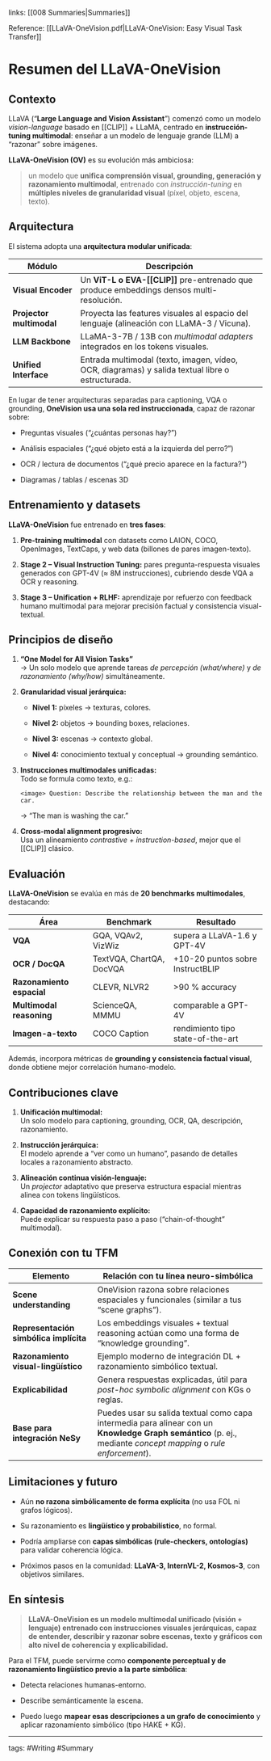 links: [[008 Summaries|Summaries]] 


Reference: [[LLaVA-OneVision.pdf|LLaVA-OneVision: Easy Visual Task Transfer]]
# Resumen del LLaVA-OneVision

## Contexto

LLaVA (“**Large Language and Vision Assistant**”) comenzó como un modelo _vision-language_ basado en [[CLIP]] + LLaMA, centrado en **instrucción-tuning multimodal**: enseñar a un modelo de lenguaje grande (LLM) a “razonar” sobre imágenes.

**LLaVA-OneVision (OV)** es su evolución más ambiciosa:

> un modelo que **unifica comprensión visual, grounding, generación y razonamiento multimodal**, entrenado con _instrucción-tuning_ en **múltiples niveles de granularidad visual** (píxel, objeto, escena, texto).



## Arquitectura

El sistema adopta una **arquitectura modular unificada**:

|Módulo|Descripción|
|---|---|
|**Visual Encoder**|Un **ViT-L o EVA-[[CLIP]]** pre-entrenado que produce embeddings densos multi-resolución.|
|**Projector multimodal**|Proyecta las features visuales al espacio del lenguaje (alineación con LLaMA-3 / Vicuna).|
|**LLM Backbone**|LLaMA-3-7B / 13B con _multimodal adapters_ integrados en los tokens visuales.|
|**Unified Interface**|Entrada multimodal (texto, imagen, vídeo, OCR, diagramas) y salida textual libre o estructurada.|

En lugar de tener arquitecturas separadas para captioning, VQA o grounding, **OneVision usa una sola red instruccionada**, capaz de razonar sobre:

- Preguntas visuales (“¿cuántas personas hay?”)
    
- Análisis espaciales (“¿qué objeto está a la izquierda del perro?”)
    
- OCR / lectura de documentos (“¿qué precio aparece en la factura?”)
    
- Diagramas / tablas / escenas 3D
    



## Entrenamiento y datasets

**LLaVA-OneVision** fue entrenado en **tres fases**:

1. **Pre-training multimodal** con datasets como LAION, COCO, OpenImages, TextCaps, y web data (billones de pares imagen-texto).
    
2. **Stage 2 – Visual Instruction Tuning:** pares pregunta-respuesta visuales generados con GPT-4V (≈ 8M instrucciones), cubriendo desde VQA a OCR y reasoning.
    
3. **Stage 3 – Unification + RLHF:** aprendizaje por refuerzo con feedback humano multimodal para mejorar precisión factual y consistencia visual-textual.
    



## Principios de diseño

1. **“One Model for All Vision Tasks”**  
    → Un solo modelo que aprende tareas _de percepción (what/where)_ y _de razonamiento (why/how)_ simultáneamente.
    
2. **Granularidad visual jerárquica:**
    
    - **Nivel 1:** píxeles → texturas, colores.
        
    - **Nivel 2:** objetos → bounding boxes, relaciones.
        
    - **Nivel 3:** escenas → contexto global.
        
    - **Nivel 4:** conocimiento textual y conceptual → grounding semántico.
        
3. **Instrucciones multimodales unificadas:**  
    Todo se formula como texto, e.g.:
    
    `<image> Question: Describe the relationship between the man and the car.`
    
    → “The man is washing the car.”
    
4. **Cross-modal alignment progresivo:**  
    Usa un alineamiento _contrastive + instruction-based_, mejor que el [[CLIP]] clásico.
    



## Evaluación

**LLaVA-OneVision** se evalúa en más de **20 benchmarks multimodales**, destacando:

|Área|Benchmark|Resultado|
|---|---|---|
|**VQA**|GQA, VQAv2, VizWiz|supera a LLaVA-1.6 y GPT-4V|
|**OCR / DocQA**|TextVQA, ChartQA, DocVQA|+10-20 puntos sobre InstructBLIP|
|**Razonamiento espacial**|CLEVR, NLVR2|>90 % accuracy|
|**Multimodal reasoning**|ScienceQA, MMMU|comparable a GPT-4V|
|**Imagen-a-texto**|COCO Caption|rendimiento tipo state-of-the-art|

Además, incorpora métricas de **grounding y consistencia factual visual**, donde obtiene mejor correlación humano-modelo.



## Contribuciones clave

1. **Unificación multimodal:**  
    Un solo modelo para captioning, grounding, OCR, QA, descripción, razonamiento.
    
2. **Instrucción jerárquica:**  
    El modelo aprende a “ver como un humano”, pasando de detalles locales a razonamiento abstracto.
    
3. **Alineación continua visión-lenguaje:**  
    Un _projector_ adaptativo que preserva estructura espacial mientras alinea con tokens lingüísticos.
    
4. **Capacidad de razonamiento explícito:**  
    Puede explicar su respuesta paso a paso (“chain-of-thought” multimodal).
    



## Conexión con tu TFM

|Elemento|Relación con tu línea neuro-simbólica|
|---|---|
|**Scene understanding**|OneVision razona sobre relaciones espaciales y funcionales (similar a tus “scene graphs”).|
|**Representación simbólica implícita**|Los embeddings visuales + textual reasoning actúan como una forma de “knowledge grounding”.|
|**Razonamiento visual-lingüístico**|Ejemplo moderno de integración DL + razonamiento simbólico textual.|
|**Explicabilidad**|Genera respuestas explicadas, útil para _post-hoc symbolic alignment_ con KGs o reglas.|
|**Base para integración NeSy**|Puedes usar su salida textual como capa intermedia para alinear con un **Knowledge Graph semántico** (p. ej., mediante _concept mapping_ o _rule enforcement_).|



## Limitaciones y futuro

- Aún **no razona simbólicamente de forma explícita** (no usa FOL ni grafos lógicos).
    
- Su razonamiento es **lingüístico y probabilístico**, no formal.
    
- Podría ampliarse con **capas simbólicas (rule-checkers, ontologías)** para validar coherencia lógica.
    
- Próximos pasos en la comunidad: **LLaVA-3, InternVL-2, Kosmos-3**, con objetivos similares.
    



## En síntesis

> **LLaVA-OneVision es un modelo multimodal unificado (visión + lenguaje) entrenado con instrucciones visuales jerárquicas, capaz de entender, describir y razonar sobre escenas, texto y gráficos con alto nivel de coherencia y explicabilidad.**

Para el TFM, puede servirme como **componente perceptual y de razonamiento lingüístico previo a la parte simbólica**:

- Detecta relaciones humanas-entorno.
    
- Describe semánticamente la escena.
    
- Puedo luego **mapear esas descripciones a un grafo de conocimiento** y aplicar razonamiento simbólico (tipo HAKE + KG).


---
tags:
	#Writing #Summary
